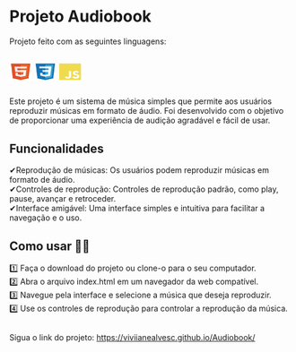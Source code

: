 # Projeto Audiobook

Projeto feito com as seguintes linguagens:
<div style="display: inline_block"><br>
  <img align="center" alt="vivi-HTML" height="30" width="40" src="https://raw.githubusercontent.com/devicons/devicon/master/icons/html5/html5-original.svg">
  <img align="center" alt="vivi-CSS" height="30" width="40" src="https://raw.githubusercontent.com/devicons/devicon/master/icons/css3/css3-original.svg">
  <img align="center" alt="vivi-Js" height="30" width="40" src="https://raw.githubusercontent.com/devicons/devicon/master/icons/javascript/javascript-plain.svg">       
</div>

##
Este projeto é um sistema de música simples que permite aos usuários reproduzir músicas em formato de áudio. Foi desenvolvido com o objetivo de proporcionar uma experiência de audição agradável e fácil de usar.

## Funcionalidades
✔Reprodução de músicas: Os usuários podem reproduzir músicas em formato de áudio.  <br>
✔Controles de reprodução: Controles de reprodução padrão, como play, pause, avançar e retroceder. <br>
✔Interface amigável: Uma interface simples e intuitiva para facilitar a navegação e o uso. <br>

## Como usar 👩‍💻
1️⃣ Faça o download do projeto ou clone-o para o seu computador. <br>
2️⃣ Abra o arquivo index.html em um navegador da web compatível. <br>
3️⃣ Navegue pela interface e selecione a música que deseja reproduzir. <br>
4️⃣ Use os controles de reprodução para controlar a reprodução da música. <br>

##

Sigua o link do projeto: https://viviianealvesc.github.io/Audiobook/
